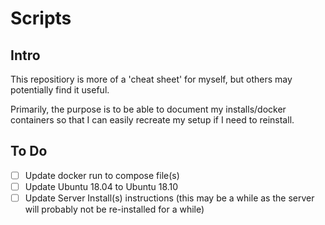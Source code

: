 # Scripts

## Intro

This repositiory is more of a 'cheat sheet' for myself, but others may potentially find it useful.

Primarily, the purpose is to be able to document my installs/docker containers so that I can easily recreate my setup if I need to reinstall.

## To Do

- [ ] Update docker run to compose file(s)
- [ ] Update Ubuntu 18.04 to Ubuntu 18.10
- [ ] Update Server Install(s) instructions (this may be a while as the server will probably not be re-installed for a while)
